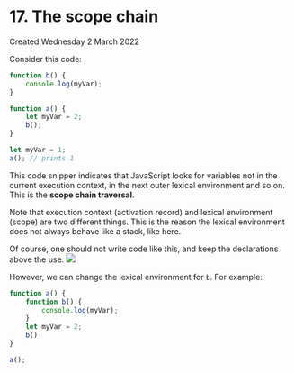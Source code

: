 # 17. The scope chain
Created Wednesday 2 March 2022

Consider this code:
```js
function b() {
	console.log(myVar);
}

function a() {
	let myVar = 2;
	b();
}

let myVar = 1;
a(); // prints 1
```

This code snipper indicates that JavaScript looks for variables not in the current execution context, in the next outer lexical environment and so on. This is the **scope chain traversal**.

Note that execution context (activation record) and lexical environment (scope) are two different things. This is the reason the lexical environment does not always behave like a stack, like here.

Of course, one should not write code like this, and keep the declarations above the use.
![](Pasted%20image%2020220302174007.png)

However, we can change the lexical environment for `b`. For example:
```js
function a() {
	function b() {
		console.log(myVar);
	}
	let myVar = 2;
	b()
}

a();
```